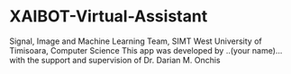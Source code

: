 # XAIBOT-Virtual-Assistant
Signal, Image and Machine Learning Team, SIMT
West University of Timisoara, Computer Science
This app was developed by ..(your name)... with the 
support and supervision of Dr. Darian M. Onchis
